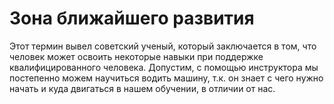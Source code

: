 # Зона ближайшего развития
Этот термин вывел советский ученый, который заключается в том, что человек может освоить некоторые навыки при поддержке квалифицированного человека. Допустим, с помощью инструктора мы постепенно можем научиться водить машину, т.к. он знает с чего нужно начать и куда двигаться в нашем обучении, в отличии от нас.